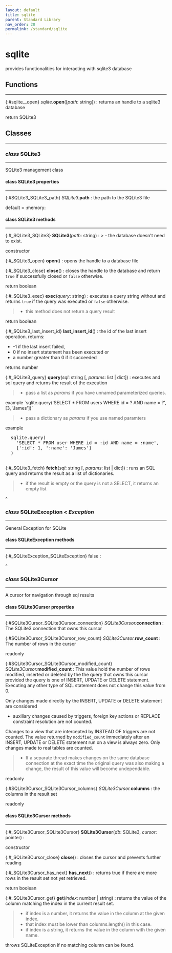 ```yaml
---
layout: default
title: sqlite
parent: Standard Library
nav_order: 20
permalink: /standard/sqlite
---
```


# sqlite

provides functionalities for interacting with sqlite3 database



<h2>Functions</h2><hr>

{:#sqlite__open} _sqlite_.**open**([_path_: string])
: returns an handle to a sqlite3 database
   <div class="cite"><span class="hint">return</span> <span>SQLite3</span></div>





<h2>Classes</h2><hr>



### _class_ SQLite3 
---

SQLite3 management class


#### class SQLite3 properties
---

{:#SQLite3_SQLite3_path} _SQLite3._**path**
: the path to the SQLite3 file
   <div class="cite"><span class="hint">default</span> <span>= :memory:</span></div>



#### class SQLite3 methods
---

{:#_SQLite3_SQLite3} **SQLite3**(_path_: string)
: > - the database doesn't need to exist.
   <div class="cite"><span class="hint">constructor</span> <span></span></div>



{:#_SQLite3_open} **open**()
: opens the handle to a database file


{:#_SQLite3_close} **close**()
: closes the handle to the database and return `true` if successfully
  closed or `false` otherwise.
   <div class="cite"><span class="hint">return</span> <span>boolean</span></div>



{:#_SQLite3_exec} **exec**(_query_: string)
: executes a query string without and returns `true` if the
  query was executed or `false` otherwise.
  
  > - this method does not return a query result
   <div class="cite"><span class="hint">return</span> <span>boolean</span></div>



{:#_SQLite3_last_insert_id} **last_insert_id**()
: the id of the last insert operation.
  returns: 
  * -1 if the last insert failed, 
  * 0 if no insert statement has been executed or 
  * a number greater than 0 if it succeeded
   <div class="cite"><span class="hint">returns</span> <span>number</span></div>



{:#_SQLite3_query} **query**(_sql_: string [, _params_: list | dict])
: executes and sql query and returns the result of the execution
  > - pass a list as _params_ if you have unnamed parameterized queries.
  
   <div class="cite"><span class="hint">example</span> <span>`sqlite.query('SELECT * FROM users WHERE id = ? AND name = ?', [3, 'James'])`</span></div>

  > - pass a dictionary as _params_ if you use named paramters
  
   <div class="cite"><span class="hint">example</span> <span></span></div>

  <pre>
  sqlite.query(
    'SELECT * FROM user WHERE id = :id AND name = :name', 
    {':id': 1, ':name': 'James'}
  )
  </pre>


{:#_SQLite3_fetch} **fetch**(_sql_: string [, _params_: list | dict])
: runs an SQL query and returns the result as a list of dictionaries.
  
  > - if the result is empty or the query is not a SELECT, it returns an empty list



^


### _class_ SQLiteException  < _Exception_
---

General Exception for SQLite


#### class SQLiteException methods
---

{:#_SQLiteException_SQLiteException} false
: 



^


### _class_ SQLite3Cursor 
---

A cursor for navigation through sql results


#### class SQLite3Cursor properties
---

{:#SQLite3Cursor_SQLite3Cursor_connection} _SQLite3Cursor._**connection**
: The SQLite3 connection that owns this cursor


{:#SQLite3Cursor_SQLite3Cursor_row_count} _SQLite3Cursor._**row_count**
: The number of rows in the cursor
   <div class="cite"><span class="hint">readonly</span> <span></span></div>



{:#SQLite3Cursor_SQLite3Cursor_modified_count} _SQLite3Cursor._**modified_count**
: This value hold the number of rows modified, inserted or deleted by the the query that 
  owns this cursor provided the query is one of INSERT, UPDATE or DELETE statement.
  Executing any other type of SQL statement does not change this value from 0.
  
  Only changes made directly by the INSERT, UPDATE or DELETE statement are considered 
  - auxiliary changes caused by triggers, foreign key actions or REPLACE constraint 
  resolution are not counted.
  
  Changes to a view that are intercepted by INSTEAD OF triggers are not counted. 
  The value returned by `modified_count` immediately after an INSERT, UPDATE or DELETE 
  statement run on a view is always zero. Only changes made to real tables are counted.
  
  > - If a separate thread makes changes on the same database connection at the exact time the original query was also making a change, the result of this value will become undependable.
  
   <div class="cite"><span class="hint">readonly</span> <span></span></div>



{:#SQLite3Cursor_SQLite3Cursor_columns} _SQLite3Cursor._**columns**
: the columns in the result set
   <div class="cite"><span class="hint">readonly</span> <span></span></div>



#### class SQLite3Cursor methods
---

{:#_SQLite3Cursor_SQLite3Cursor} **SQLite3Cursor**(_db_: SQLite3, _cursor_: pointer)
:  <div class="cite"><span class="hint">constructor</span> <span></span></div>



{:#_SQLite3Cursor_close} **close**()
: closes the cursor and prevents further reading


{:#_SQLite3Cursor_has_next} **has_next**()
: returns true if there are more rows in the result set not yet retrieved.
   <div class="cite"><span class="hint">return</span> <span>boolean</span></div>



{:#_SQLite3Cursor_get} **get**(_index_: number | string)
: returns the value of the column matching the index in the current 
  result set.
  
  > - if index is a number, it returns the value in the column at the given index. 
  > - that index must be lower than columns.length() in this case.
  > - if index is a string, it returns the value in the column with the given name.
   <div class="cite"><span class="hint">throws</span> <span>SQLiteException if no matching column can be found.</span></div>




